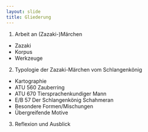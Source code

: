 ```yaml
---
layout: slide
title: Gliederung
---
```


1. Arbeit an (Zazaki-)Märchen
- Zazaki
- Korpus
- Werkzeuge
2. Typologie der Zazaki-Märchen vom Schlangenkönig
- Kartographie
- ATU 560 Zauberring
- ATU 670 Tiersprachenkundiger Mann
- E/B 57 Der Schlangenkönig Schahmeran
- Besondere Formen/Mischungen
- Übergreifende Motive
3. Reflexion und Ausblick
